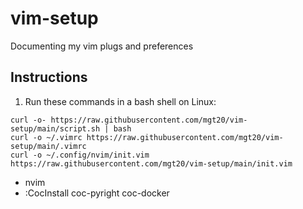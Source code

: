 # vim-setup

Documenting my vim plugs and preferences

## Instructions

1. Run these commands in a bash shell on Linux:

```
curl -o- https://raw.githubusercontent.com/mgt20/vim-setup/main/script.sh | bash
curl -o ~/.vimrc https://raw.githubusercontent.com/mgt20/vim-setup/main/.vimrc 
curl -o ~/.config/nvim/init.vim https://raw.githubusercontent.com/mgt20/vim-setup/main/init.vim 
```

- nvim
- :CocInstall coc-pyright coc-docker
